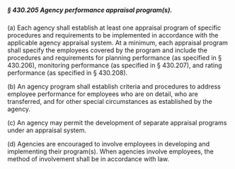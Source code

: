 ##### § 430.205 Agency performance appraisal program(s). #####

(a) Each agency shall establish at least one appraisal program of specific procedures and requirements to be implemented in accordance with the applicable agency appraisal system. At a minimum, each appraisal program shall specify the employees covered by the program and include the procedures and requirements for planning performance (as specified in § 430.206), monitoring performance (as specified in § 430.207), and rating performance (as specified in § 430.208).

(b) An agency program shall establish criteria and procedures to address employee performance for employees who are on detail, who are transferred, and for other special circumstances as established by the agency.

(c) An agency may permit the development of separate appraisal programs under an appraisal system.

(d) Agencies are encouraged to involve employees in developing and implementing their program(s). When agencies involve employees, the method of involvement shall be in accordance with law.